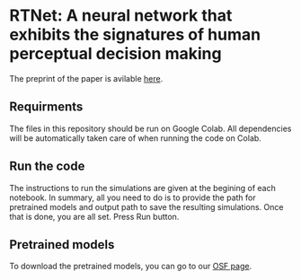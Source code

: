 # RTNet: A neural network that exhibits the signatures of human perceptual decision making
The preprint of the paper is avilable [here](https://www.biorxiv.org/content/10.1101/2022.08.23.505015v2.abstract).

## Requirments
The files in this repository should be run on Google Colab. All dependencies will be automatically taken care of when running the code on Colab. 

## Run the code
The instructions to run the simulations are given at the begining of each notebook. In summary, all you need to do is to provide the path for pretrained models and output path to save the resulting simulations. Once that is done, you are all set. Press Run button. 

## Pretrained models
To download the pretrained models, you can go to our [OSF page](https://osf.io/akwty/). 


